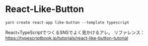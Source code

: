 # React-Like-Button

```shell
yarn create react-app like-button --template typescript
```
React+TypeScriptでつくるSNSでよく見かけるアレ。
リファレンス：https://typescriptbook.jp/tutorials/react-like-button-tutorial
